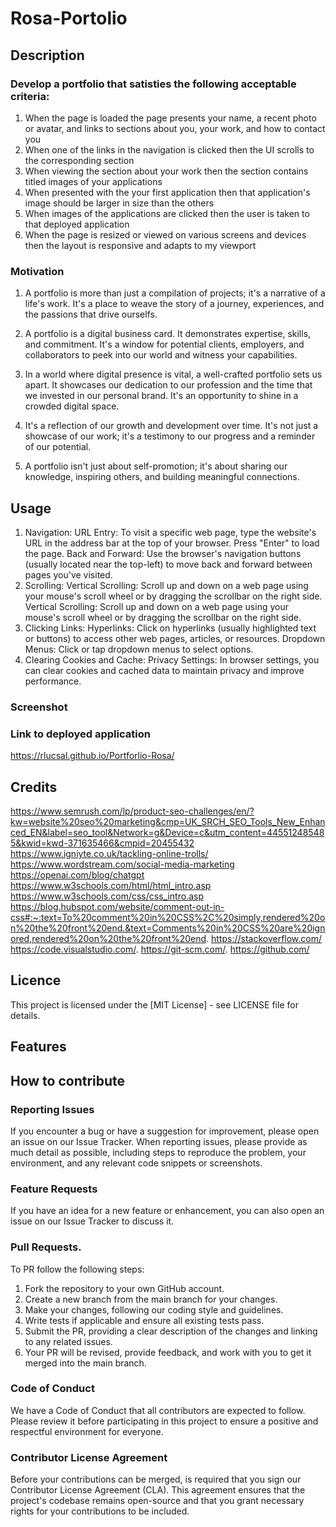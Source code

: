 # Rosa-Portolio

## Description 

### Develop a portfolio that satisties the following  acceptable criteria:
1. When the page is loaded the page presents your name, a recent photo or avatar, and links to sections about you, your 
   work, and how to contact you
2. When one of the links in the navigation is clicked then the UI scrolls to the corresponding section
3. When viewing the section about your work then the section contains titled images of your applications
4. When presented with the your first application then that application's image should be larger in size than the others
5. When images of the applications are clicked then the user is taken to that deployed application
6. When the page is resized or viewed on various screens and devices then the layout is responsive and adapts to my viewport

### Motivation 

1. A portfolio is more than just a compilation of projects; it's a narrative of a life's work. It's a place to weave the story of a journey, experiences, and the passions that drive ourselfs. 

2. A portfolio is a digital business card. It demonstrates expertise, skills, and  commitment. It's a window for potential clients, employers, and collaborators to peek into our world and witness your capabilities.

3. In a world where digital presence is vital, a well-crafted portfolio sets us apart. It showcases our dedication to our profession and the time that we invested in our personal brand. It's an opportunity to shine in a crowded digital space.

4. It's a reflection of our growth and development over time. It's not just a showcase of our work; it's a testimony to our progress and a reminder of our potential.

5. A portfolio isn't just about self-promotion; it's about sharing our knowledge, inspiring others, and building meaningful connections. 

## Usage

1. Navigation:
   URL Entry: To visit a specific web page, type the website's URL in the address bar at the top of your browser. Press "Enter" to load the page.
   Back and Forward: Use the browser's navigation buttons (usually located near the top-left) to move back and forward between pages you've visited.
2. Scrolling:
   Vertical Scrolling: Scroll up and down on a web page using your mouse's scroll wheel or by dragging the scrollbar on the right side.
   Vertical Scrolling: Scroll up and down on a web page using your mouse's scroll wheel or by dragging the scrollbar on the right side.
3. Clicking Links:
   Hyperlinks: Click on hyperlinks (usually highlighted text or buttons) to access other web pages, articles, or resources.
   Dropdown Menus: Click or tap dropdown menus to select options.
4. Clearing Cookies and Cache:
   Privacy Settings: In browser settings, you can clear cookies and cached data to maintain privacy and improve performance.

### Screenshot


### Link to deployed application
https://rlucsal.github.io/Portforlio-Rosa/

## Credits
https://www.semrush.com/lp/product-seo-challenges/en/?kw=website%20seo%20marketing&cmp=UK_SRCH_SEO_Tools_New_Enhanced_EN&label=seo_tool&Network=g&Device=c&utm_content=445512485485&kwid=kwd-371635466&cmpid=20455432
https://www.igniyte.co.uk/tackling-online-trolls/
https://www.wordstream.com/social-media-marketing
https://openai.com/blog/chatgpt
https://www.w3schools.com/html/html_intro.asp
https://www.w3schools.com/css/css_intro.asp
https://blog.hubspot.com/website/comment-out-in-css#:~:text=To%20comment%20in%20CSS%2C%20simply,rendered%20on%20the%20front%20end.&text=Comments%20in%20CSS%20are%20ignored,rendered%20on%20the%20front%20end.
https://stackoverflow.com/
https://code.visualstudio.com/. 
https://git-scm.com/.
https://github.com/

## Licence
This project is licensed under the [MIT License] - see LICENSE file for details.

## Features

## How to contribute
### Reporting Issues
If you encounter a bug or have a suggestion for improvement, please open an issue on our Issue Tracker. When reporting issues, please provide as much detail as possible, including steps to reproduce the problem, your environment, and any relevant code snippets or screenshots.

### Feature Requests
If you have an idea for a new feature or enhancement, you can also open an issue on our Issue Tracker to discuss it.
### Pull Requests.
To PR follow the following steps:
1. Fork the repository to your own GitHub account.
2. Create a new branch from the main branch for your changes.
3. Make your changes, following our coding style and guidelines.
4. Write tests if applicable and ensure all existing tests pass.
5. Submit the PR, providing a clear description of the changes and linking to any related issues.
6. Your PR will be revised, provide feedback, and work with you to get it merged into the main branch.
   
### Code of Conduct
We have a Code of Conduct that all contributors are expected to follow. Please review it before participating in this project to ensure a positive and respectful environment for everyone.

### Contributor License Agreement
Before your contributions can be merged, is required that you sign our Contributor License Agreement (CLA). This agreement ensures that the project's codebase remains open-source and that you grant necessary rights for your contributions to be included.





